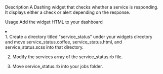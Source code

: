 Description
A Dashing widget that checks whether a service is responding. It displays either a check or alert depending on the response.


Usage
Add the widget HTML to your dashboard
<li data-row="1" data-col="1" data-sizex="1" data-sizey="1">
      <div data-id="service_status" data-view="ServiceStatus" data-title="Service Status"></div>
    </li>
1. Create a directory titled "service_status" under your widgets directory and move service_status.coffee, service_status.html, and service_status.scss into that directory.

2. Modify the services array of the service_status.rb file.

3. Move service_status.rb into your jobs folder.
